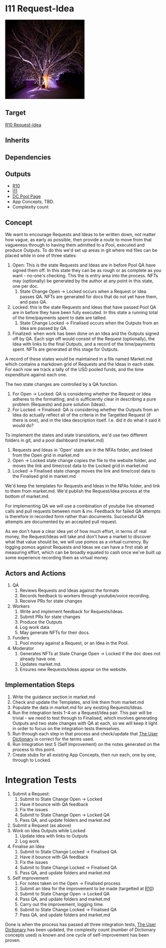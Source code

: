 # I11 Request-Idea
![ultimate attribution tree of the cold war internet Photorealistic - Volumetric lighting](/nfts/R11.png)

## Target

[R10 Request-Idea](https://github.com/dreamcatcher-tech/dreamcatcher-tech.github.io/blob/master/website/nfas/Requests/R10.md)

## Inherits

## Dependencies

## Outputs

- [R10](https://github.com/dreamcatcher-tech/dreamcatcher-tech.github.io/blob/master/website/nfas/Requests/R10.md)
- [I11](https://github.com/dreamcatcher-tech/dreamcatcher-tech.github.io/blob/master/website/nfas/Ideas/I11.md)
- [DC Pool Page](https://dreamcatcher-tech.github.io/pool/)
- App Concepts, TBD.
- Complexity count

## Concept
We want to encourage Requests and Ideas to be written down, not matter how vague, as early as possible, then provide a route to move from that vagueness through to having them admitted to a Pool, executed and produce Outputs.  To do this we'd set up areas in git where md files can be placed while in one of three states:  

1. Open: This is the state Requests and Ideas are in before Pool QA have signed them off.  In this state they can be as rough or as complete as you want - no-one's checking.  This the is entry area into the process.   NFTs may (optionally) be generated by the author at any point in this state, one per doc.
	1. State Change Open -> Locked occurs when a Request or Idea passes QA.  NFTs are generated for docs that do not yet have them, and pass QA.
1. Locked: this is the state Requests and Ideas that have passed Pool QA are in before they have been fully executed.  In this state a running total of the time/payments spent to date are tallied.
	1. State Change Locked -> Finalised occurs when the Outputs from an Idea are passed by QA.
1. Finalized: when work has been done on an Idea and the Outputs signed off by QA.  Each sign off would consist of the Request (optionally), the Idea with links to the final Outputs, and a record of the time/payments spent.  NFTs are generated at this stage for Outputs.

A record of these states would be maintained in a file named Market.md which contains a markdown grid of Requests and the Ideas in each state.  For each row we track a tally of the USD pooled funds, and the time expenditure against each one.

The two state changes are controlled by a QA function.  

1. For Open -> Locked: QA is considering whether the Request or Idea adheres to the formatting, and is sufficiently clear in describing a pure problem (Requests) and pure solution (Ideas).  
1. For Locked -> Finalised: QA is considering whether the Outputs from an Idea do actually reflect all of the criteria in the Targetted Request (if there is one), and in the Idea description itself.  I.e. did it do what it said it would do?

To implement the states and state transistions, we'd use two different folders in git, and a pool dashboard (market.md)

1. Requests and Ideas in 'Open' state are in the NFAs folder, and linked from the Open grid in market.md
1. Open -> Locked state change copies the file to the website folder, and moves the link and time/cost data to the Locked grid in market.md
1. Locked -> Finalised state change moves the link and time/cost data to the Finalised grid in market.md

We'd keep the templates for Requests and Ideas in the NFAs folder, and link to them from market.md.  We'd publish the Request/Idea process at the bottom of market.md.

For implementing QA we will use a combination of youtube live streamed calls and pull requests between msm & inv.  Feedback for failed QA attempts is therefore in recorded form rather than documents.  Successful QA attempts are documented by an accepted pull request.

As we don't have a clear idea yet of how much effort, in terms of real money, the Request/Ideas will take and don't have a market to discover what that value should be, we will use pomos as a virtual currency.  By logging pomos against Requests and Ideas we can have a first stab at measuring effort, which can be broadly equated to cash once we've built up some experience recording them as virtual money.


## Actors and Actions

1. QA
	1. Reviews Requests and Ideas against the formats
	1. Records feedback to workers through youtube/voice recording.
	1. Receive PRs for state changes
1. Workers
	1. Write and implement feedback for Requests/Ideas.
	1. Submit PRs for state changes
	1. Produce the Outputs
	1. Log work data
	1. May generate NFTs for their docs.
1. Funders
	1. Pool money against a Request, or an Idea in the Pool.
1. Moderator
	1. Generates NFTs at State Change Open -> Locked if the doc does not already have one.
	1. Updates market.md.
	1. Ensures new Requests/Ideas appear on the website.


## Implementation Steps
1. Write the guidance section in market.md
1. Check and update the Templates, and link them from market.md
1. Populate the data in market.md for any existing Requests/Ideas.
1. Run the integration tests 1-4 on a Request/Idea pair.  This pair will be trivial - we need to test through to Finalised, which involves generating Outputs and two state changes with QA at each, so we will keep it light in order to focus on the integration tests themselves.  
1. Run through each step in that process and check/update that [The User Dictionary](https://dreamcatcher-tech.github.io/docs/) is correct for the terms used.  
2. Run Integration test 5 (Self Improvement) on the notes generated on the process to this point.
3. Create stubs for all existing App Concepts, then run each, one by one, through to Locked.


# Integration Tests
1. Submit a Request:
    1. Submit to State Change Open -> Locked
    1. Have it bounce with QA feedback
    1. Fix the issues
    1. Submit to State Change Open -> Locked QA
    1. Pass QA, and update folders and market.md
1. Submit a Request (as above)
1. Work on Idea Outputs while Locked
    1. Update Idea with links to Outputs
    1. Log work
1. Finalise an Idea 
	1. Submit to State Change Locked -> Finalised QA
	1. Have it bounce with QA feedback
	1. Fix the issues
	1. Submit to State Change Locked -> Finalised QA
	1. Pass QA, and update folders and market.md
1. Self improvement
	1. For notes taken on the Open -> Finalised process
	1. Submit an Idea for the improvement to be made (targetted at [R10]())
	1. Submit to State Change Open -> Locked QA
	1. Pass QA, and update folders and market.md
	1. Carry out the improvement, logging time.
	1. Submit to State Change Locked -> Finalised QA
	1. Pass QA, and update folders and market.md

Done is when the process has passed all three integration tests, [The User Dictionary](https://dreamcatcher-tech.github.io/docs/) has been updated, the complexity count (number of Dictionary concepts used) is known and one cycle of self-improvement has been proven.
